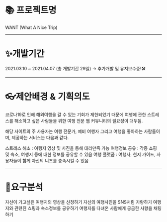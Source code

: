 <h1>📚 프로젝트명</h1>
WANT (What A Nice Trip)
<hr />


<h1>✨개발기간</h1>
2021.03.10 ~ 2021.04.07 (총 개발기간 29일) → 추가개발 및 유지보수중!🛠
<hr />


<h1>👓제안배경 & 기획의도</h1>
코로나19로 인해 해외여행을 갈 수 있는 기회가 제한되었기 때문에
여행에 관한 스트레스를 해소하고 싶은 사람들을 위한
여행 전문 웹 커뮤니티의 필요성이 대두됨.

해당 사이트의 주 사용자는 여행 전문가, 예비 여행자 그리고 여행을 좋아하는 사람들이며,
제공하는 서비스는 다음과 같다.

스트레스 해소 : 여행지 영상 및 사진을 통해 대리만족 가능
여행정보 공유 : 각종 쇼핑 및 숙소, 여행지 등에 대한 정보를 공유할 수 있음
여행 플랫폼 : 여행사, 현지 가이드, 사용자들이 함께 자신의 니즈를 충족시킬 수 있음
<hr />

<h1>🔎요구분석</h1>
자신이 가고싶은 여행지의 영상을 신청하기
자신의 여행사진을 SNS처럼 자랑하기
여행지와 관련된 쇼핑과 숙소정보를 공유하기
여행지를 다녀온 사람에게 궁금한 사항을 채팅하기
